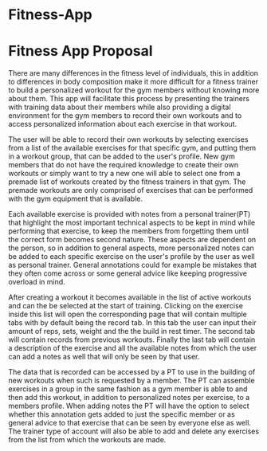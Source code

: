 # Fitness-App
Fitness App Proposal
====================

There are many differences in the fitness level of individuals, this in addition to differences in body composition make it more difficult for a fitness trainer to build a personalized workout for   the gym members without knowing more about them. This app will facilitate this process by presenting the trainers with training data about their members while also providing a digital environment for the gym members to record their own workouts and to access personalized information about each exercise in that workout.

The user will be able to record their own workouts by selecting exercises from a list of the available exercises for that specific gym, and putting them in a workout group, that can be added to the user's profile. New gym members that do not have the required knowledge to create their own workouts or simply want to try a new one will able to select one from a premade list of workouts created by the fitness trainers in that gym. The premade workouts are only comprised of exercises that can be performed with the gym equipment that is available.

Each available exercise is provided with notes from a personal trainer(PT) that highlight the most important technical aspects to be kept in mind while performing that exercise, to keep the members from forgetting them until the correct form becomes second nature. These aspects are dependent on the person, so in addition to general aspects, more personalized notes can be added to each specific exercise on the user's profile by the user as well as personal trainer. General annotations could for example be mistakes that they often come across or some general advice like keeping progressive overload in mind.

After creating a workout it becomes available in the list of active workouts and can the be selected at the start of training. Clicking on the exercise inside this list will open the corresponding page that will contain multiple tabs with by default being the record tab.
In this tab the user can input their amount of reps, sets, weight and the the build in rest timer.
The second tab will contain records from previous workouts. Finally the last tab will contain a description of the exercise and all the available notes from which the user can add a notes as well that will only be seen by that user.

The data that is recorded can be accessed by a PT to use in the building of new workouts when such is requested by a member. The PT can assemble exercises in a group in the same fashion as a gym member is able to and then add this workout, in addition to personalized notes per exercise, to a members profile. When adding notes the PT will have the option to select whether this annotation gets added to just the specific member or as general advice to that exercise that can be seen by everyone else as well. The trainer type of account will also be able to add and delete any exercises from the list from which the workouts are made.
